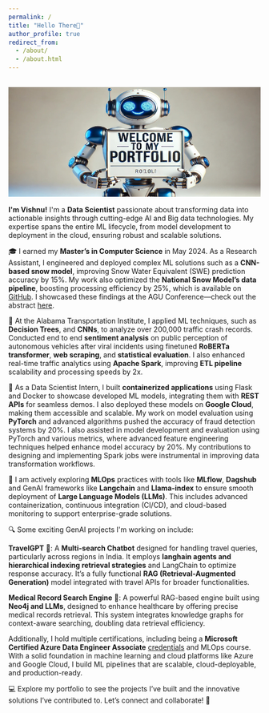 ```yaml
---
permalink: /
title: "Hello There👋"
author_profile: true
redirect_from: 
  - /about/
  - /about.html
---
```

<br/><img src='/images/Cover_portfolio.jpg' alt='Portfolio Cover Image'>

**I'm Vishnu!** I'm a **Data Scientist** passionate about transforming data into actionable insights through cutting-edge AI and Big data technologies. My expertise spans the entire ML lifecycle, from model development to deployment in the cloud, ensuring robust and scalable solutions.

🎓 I earned my **Master’s in Computer Science** in May 2024. As a Research Assistant, I engineered and deployed complex ML solutions such as a **CNN-based snow model**, improving Snow Water Equivalent (SWE) prediction accuracy by 15%. My work also optimized the **National Snow Model’s data pipeline**, boosting processing efficiency by 25%,  which is available on [GitHub](https://github.com/whitelightning450/SWEML). I showcased these findings at the AGU Conference—check out the abstract [here](https://ui.adsabs.harvard.edu/abs/2023AGUFM.C51D0971C/abstract).

🚗 At the Alabama Transportation Institute, I applied ML techniques, such as **Decision Trees**, and **CNNs**, to analyze over 200,000 traffic crash records. Conducted end to end **sentiment analysis** on public perception of autonomous vehicles after viral incidents using finetuned **RoBERTa transformer**, **web scraping**, and **statistical evaluation**. I also enhanced real-time traffic analytics using **Apache Spark**, improving **ETL pipeline** scalability and processing speeds by 2x.
 
🔧 As a Data Scientist Intern, I built **containerized applications** using Flask and Docker to showcase developed ML models, integrating them with **REST APIs** for seamless demos. I also deployed these models on **Google Cloud**, making them accessible and scalable. My work on model evaluation using **PyTorch** and advanced algorithms pushed the accuracy of fraud detection systems by 20%. I also assisted in model development and evaluation using PyTorch and various metrics, where advanced feature engineering techniques helped enhance model accuracy by 20%. My contributions to designing and implementing Spark jobs were instrumental in improving data transformation workflows.

🚀 I am actively exploring **MLOps** practices with tools like **MLflow**, **Dagshub** and GenAI frameworks like **Langchain** and **Llama-index** to ensure smooth deployment of **Large Language Models (LLMs)**. This includes advanced containerization, continuous integration (CI/CD), and cloud-based monitoring to support enterprise-grade solutions. 


🔍 Some exciting GenAI projects I'm working on include:

**TravelGPT** 🛫: A **Multi-search Chatbot** designed for handling travel queries, particularly across regions in India. It employs **langhain agents and hierarchical indexing retrieval strategies** and LangChain to optimize response accuracy. It’s a fully functional **RAG (Retrieval-Augmented Generation)** model integrated with travel APIs for broader functionalities.

**Medical Record Search Engine** 🏥: A powerful RAG-based engine built using **Neo4j and LLMs**, designed to enhance healthcare by offering precise medical records retrieval. This system integrates knowledge graphs for context-aware searching, doubling data retrieval efficiency.

Additionally, I hold multiple certifications, including being a **Microsoft Certified Azure Data Engineer Associate** [credentials](https://learn.microsoft.com/api/credentials/share/en-us/VishnuSaiKarthikGindi-3535/4F8D3C0FE3400207?sharingId=46CF6B4AB103184B) and MLOps course. With a solid foundation in machine learning and cloud platforms like Azure and Google Cloud, I build ML pipelines that are scalable, cloud-deployable, and production-ready.

💻 Explore my portfolio to see the projects I’ve built and the innovative solutions I’ve contributed to. Let’s connect and collaborate! 🤝

